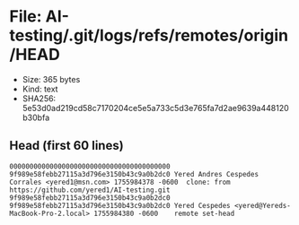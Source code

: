 # File: AI-testing/.git/logs/refs/remotes/origin/HEAD

- Size: 365 bytes
- Kind: text
- SHA256: 5e53d0ad219cd58c7170204ce5e5a733c5d3e765fa7d2ae9639a448120b30bfa

## Head (first 60 lines)

```
0000000000000000000000000000000000000000 9f989e58febb27115a3d796e3150b43c9a0b2dc0 Yered Andres Cespedes Corrales <yered1@msn.com> 1755984378 -0600	clone: from https://github.com/yered1/AI-testing.git
9f989e58febb27115a3d796e3150b43c9a0b2dc0 9f989e58febb27115a3d796e3150b43c9a0b2dc0 Yered Cespedes <yered@Yereds-MacBook-Pro-2.local> 1755984380 -0600	remote set-head
```

